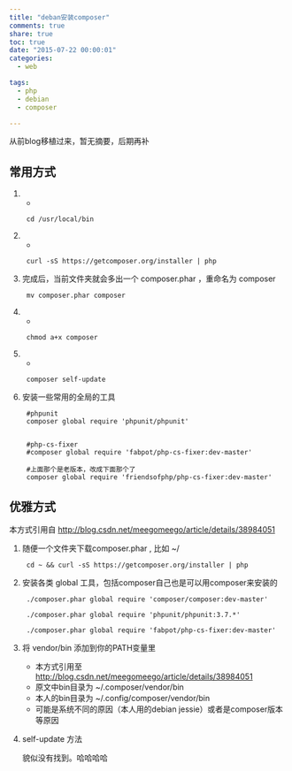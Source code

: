 ```yaml
---
title: "deban安装composer"
comments: true
share: true
toc: true
date: "2015-07-22 00:00:01"
categories:
  - web

tags:
  - php
  - debian
  - composer

---
```




从前blog移植过来，暂无摘要，后期再补

<!--more-->

  


## 常用方式

1. -

        cd /usr/local/bin

2. -

        curl -sS https://getcomposer.org/installer | php

3. 完成后，当前文件夹就会多出一个 composer.phar ，重命名为 composer 

        mv composer.phar composer

4. -

        chmod a+x composer

5. -

        composer self-update
    
6. 安装一些常用的全局的工具

        #phpunit
        composer global require 'phpunit/phpunit'
        
        
        #php-cs-fixer
        #composer global require 'fabpot/php-cs-fixer:dev-master'   
        
        #上面那个是老版本，改成下面那个了
        composer global require 'friendsofphp/php-cs-fixer:dev-master'


## 优雅方式

本方式引用自 http://blog.csdn.net/meegomeego/article/details/38984051

1. 随便一个文件夹下载composer.phar , 比如 ~/

        cd ~ && curl -sS https://getcomposer.org/installer | php

2. 安装各类 global 工具，包括composer自己也是可以用composer来安装的
 
        ./composer.phar global require 'composer/composer:dev-master'
        
        ./composer.phar global require 'phpunit/phpunit:3.7.*'
        
        ./composer.phar global require 'fabpot/php-cs-fixer:dev-master'

3. 将 vendor/bin 添加到你的PATH变量里

    * 本方式引用至 http://blog.csdn.net/meegomeego/article/details/38984051
    * 原文中bin目录为 ~/.composer/vendor/bin
    * 本人的bin目录为 ~/.config/composer/vendor/bin
    * 可能是系统不同的原因（本人用的debian jessie）或者是composer版本等原因

4. self-update 方法

    貌似没有找到。哈哈哈哈